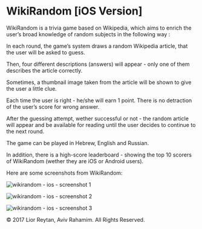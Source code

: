 # WikiRandom [iOS Version]

WikiRandom is a trivia game based on Wikipedia, which aims to enrich the user’s broad knowledge of random subjects in the following way :

In each round, the game’s system draws a random Wikipedia article, that the user will be asked to guess.

Then, four different descriptions (answers) will appear - only one of them describes the article correctly.

Sometimes, a thumbnail image taken from the article will be shown to give the user a little clue.

Each time the user is right - he/she will earn 1 point. There is no detraction of the user’s score for wrong answer.

After the guessing attempt, wether successful or not - the random article will appear and be available for reading until the user decides to continue to the next round.

The game can be played in Hebrew, English and Russian.

In addition, there is a high-score leaderboard - showing the top 10 scorers of WikiRandom (wether they are iOS or Android users).

Here are some screenshots from WikiRandom:

![wikirandom - ios - screenshot 1](https://user-images.githubusercontent.com/25127522/28496361-736ecce6-6f71-11e7-98f2-bcde853eee11.png)


![wikirandom - ios - screenshot 2](https://user-images.githubusercontent.com/25127522/28496365-947e86ec-6f71-11e7-923f-adb521428509.png)


![wikirandom - ios - screenshot 3](https://user-images.githubusercontent.com/25127522/28496367-a074bf2a-6f71-11e7-9b9d-ad5a64c2924e.png)

© 2017 Lior Reytan, Aviv Rahamim. All Rights Reserved.
